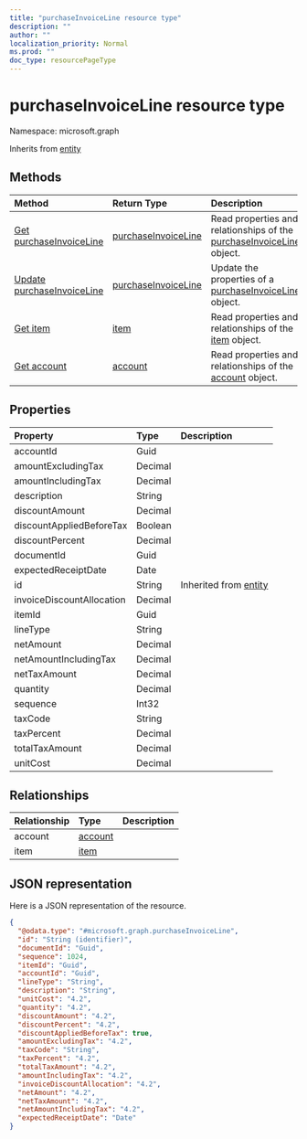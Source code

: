 ```yaml
---
title: "purchaseInvoiceLine resource type"
description: ""
author: ""
localization_priority: Normal
ms.prod: ""
doc_type: resourcePageType
---
```


# purchaseInvoiceLine resource type


Namespace: microsoft.graph




Inherits from [entity](../resources/entity.md)

## Methods
|Method|Return Type|Description|
|:---|:---|:---|
|[Get purchaseInvoiceLine](../api/purchaseinvoiceline-get.md)|[purchaseInvoiceLine](../resources/purchaseinvoiceline.md)|Read properties and relationships of the [purchaseInvoiceLine](../resources/purchaseinvoiceline.md) object.|
|[Update purchaseInvoiceLine](../api/purchaseinvoiceline-update.md)|[purchaseInvoiceLine](../resources/purchaseinvoiceline.md)|Update the properties of a [purchaseInvoiceLine](../resources/purchaseinvoiceline.md) object.|
|[Get item](../api/item-get.md)|[item](../resources/item.md)|Read properties and relationships of the [item](../resources/item.md) object.|
|[Get account](../api/account-get.md)|[account](../resources/account.md)|Read properties and relationships of the [account](../resources/account.md) object.|

## Properties
|Property|Type|Description|
|:---|:---|:---|
|accountId|Guid||
|amountExcludingTax|Decimal||
|amountIncludingTax|Decimal||
|description|String||
|discountAmount|Decimal||
|discountAppliedBeforeTax|Boolean||
|discountPercent|Decimal||
|documentId|Guid||
|expectedReceiptDate|Date||
|id|String| Inherited from [entity](../resources/entity.md)|
|invoiceDiscountAllocation|Decimal||
|itemId|Guid||
|lineType|String||
|netAmount|Decimal||
|netAmountIncludingTax|Decimal||
|netTaxAmount|Decimal||
|quantity|Decimal||
|sequence|Int32||
|taxCode|String||
|taxPercent|Decimal||
|totalTaxAmount|Decimal||
|unitCost|Decimal||

## Relationships
|Relationship|Type|Description|
|:---|:---|:---|
|account|[account](../resources/account.md)||
|item|[item](../resources/item.md)||

## JSON representation
Here is a JSON representation of the resource.
<!-- {
  "blockType": "resource",
  "keyProperty": "id",
  "@odata.type": "microsoft.graph.purchaseInvoiceLine",
  "baseType": "microsoft.graph.entity",
  "openType": false
}
-->
``` json
{
  "@odata.type": "#microsoft.graph.purchaseInvoiceLine",
  "id": "String (identifier)",
  "documentId": "Guid",
  "sequence": 1024,
  "itemId": "Guid",
  "accountId": "Guid",
  "lineType": "String",
  "description": "String",
  "unitCost": "4.2",
  "quantity": "4.2",
  "discountAmount": "4.2",
  "discountPercent": "4.2",
  "discountAppliedBeforeTax": true,
  "amountExcludingTax": "4.2",
  "taxCode": "String",
  "taxPercent": "4.2",
  "totalTaxAmount": "4.2",
  "amountIncludingTax": "4.2",
  "invoiceDiscountAllocation": "4.2",
  "netAmount": "4.2",
  "netTaxAmount": "4.2",
  "netAmountIncludingTax": "4.2",
  "expectedReceiptDate": "Date"
}
```

